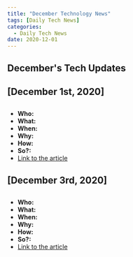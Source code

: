 ```yaml
---
title: "December Technology News"
tags: [Daily Tech News]
categories:
  - Daily Tech News
date: 2020-12-01
---
```


## **December's Tech Updates**

## [December 1st, 2020]

##  
- **Who:**  
- **What:**  
- **When:**  
- **Why:**  
- **How:**  
- **So?:**  
- [Link to the article]()



## [December 3rd, 2020]

##  
- **Who:**  
- **What:**  
- **When:**  
- **Why:**  
- **How:**  
- **So?:**  
- [Link to the article]()
